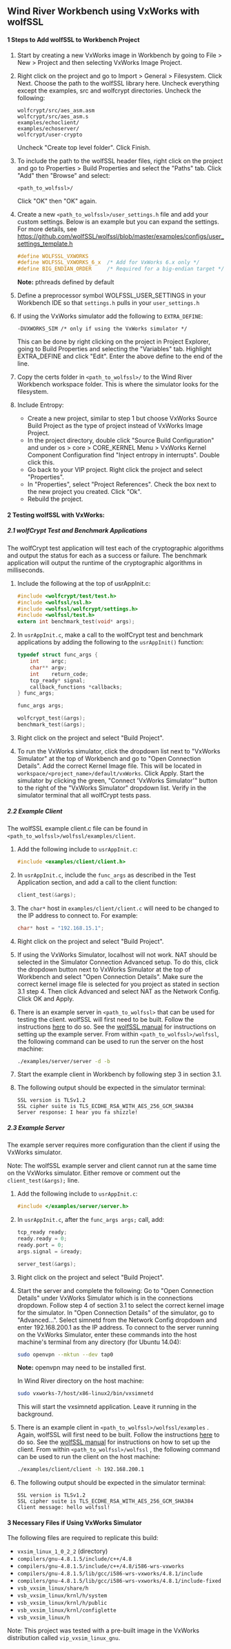 ## Wind River Workbench using VxWorks with wolfSSL
#### 1 Steps to Add wolfSSL to Workbench Project
1. Start by creating a new VxWorks image in Workbench by going to File > New >
Project and then selecting VxWorks Image Project.

2. Right click on the project and go to Import > General > Filesystem. Click Next.
Choose the path to the wolfSSL library here. Uncheck everything except the examples,
src and wolfcrypt directories. Uncheck the following:

    ```
    wolfcrypt/src/aes_asm.asm
    wolfcrypt/src/aes_asm.s
    examples/echoclient/
    examples/echoserver/
    wolfcrypt/user-crypto
    ```
    Uncheck "Create top level folder". Click Finish.

3. To include the path to the wolfSSL header files, right click on the project
and go to Properties > Build Properties and select the "Paths" tab. Click "Add"
then "Browse" and select:

    ```
    <path_to_wolfssl>/
    ```
    Click "OK" then "OK" again.

4. Create a new `<path_to_wolfssl>/user_settings.h` file and add your custom 
settings. Below is an example but you can expand the settings. For more details,
see https://github.com/wolfSSL/wolfssl/blob/master/examples/configs/user_settings_template.h


    ```c
    #define WOLFSSL_VXWORKS
    #define WOLFSSL_VXWORKS_6_x  /* Add for VxWorks 6.x only */
    #define BIG_ENDIAN_ORDER     /* Required for a big-endian target */
    ```

    **Note:** pthreads defined by default


5. Define a preprocessor symbol WOLFSSL_USER_SETTINGS in your Workbench IDE so
that `settings.h` pulls in your `user_settings.h`


6. If using the VxWorks simulator add the following to `EXTRA_DEFINE`:

    ```
    -DVXWORKS_SIM /* only if using the VxWorks simulator */
    ```

    This can be done by right clicking on the project in Project Explorer, going to
    Build Properties and selecting the "Variables" tab. Highlight EXTRA\_DEFINE and
    click "Edit". Enter the above define to the end of the line.

7. Copy the certs folder in `<path_to_wolfssl>/` to the Wind River Workbench
workspace folder. This is where the simulator looks for the filesystem.

8. Include Entropy:

    - Create a new project, similar to step 1 but choose VxWorks Source Build
    Project as the type of project instead of VxWorks Image Project.
    - In the project directory, double click "Source Build Configuration" and
    under os > core > CORE\_KERNEL Menu > VxWorks Kernel Component
    Configuration find "Inject entropy in interrupts". Double click this.
    - Go back to your VIP project. Right click the project and select "Properties".
    - In "Properties", select "Project References". Check the box next to the
    new project you created. Click "Ok".
    - Rebuild the project.

#### 2 Testing wolfSSL with VxWorks:
##### 2.1 wolfCrypt Test and Benchmark Applications
The wolfCrypt test application will test each of the cryptographic algorithms
and output the status for each as a success or failure. The benchmark application will output the runtime of the cryptographic algorithms in milliseconds.

1. Include the following at the top of usrAppInit.c:

    ```c
    #include <wolfcrypt/test/test.h>
    #include <wolfssl/ssl.h>
    #include <wolfssl/wolfcrypt/settings.h>
    #include <wolfssl/test.h>
    extern int benchmark_test(void* args);
    ```
2. In `usrAppInit.c`, make a call to the wolfCrypt test and benchmark applications
by adding the following to the `usrAppInit()` function:

    ```c
    typedef struct func_args {
        int    argc;
        char** argv;
        int    return_code;
        tcp_ready* signal;
        callback_functions *callbacks;
    } func_args;

    func_args args;

    wolfcrypt_test(&args);
    benchmark_test(&args);
    ```

3. Right click on the project and select "Build Project".

4. To run the VxWorks simulator, click the dropdown list next to "VxWorks Simulator" at the top of Workbench and go to "Open Connection Details". Add the correct Kernel Image file. This will be located in `workspace/<project_name>/default/vxWorks`. Click Apply. Start the simulator by clicking the green, "Connect 'VxWorks Simulator'" button to the right of the "VxWorks Simulator" dropdown list. Verify in the simulator terminal that all wolfCrypt tests pass.

##### 2.2 Example Client
The wolfSSL example client.c file can be found in `<path_to_wolfssl>/wolfssl/examples/client`.

1. Add the following include to `usrAppInit.c`:

    ```c
    #include <examples/client/client.h>
    ```

2. In `usrAppInit.c`, include the `func_args` as described in the Test Application
section, and add a call to the client function:

    ```c
    client_test(&args);
    ```

3. The `char*` host in `examples/client/client.c` will need to be changed to the IP address to connect to. For example:

    ```c
    char* host = "192.168.15.1";
    ```

4. Right click on the project and select "Build Project".

5. If using the VxWorks Simulator, localhost will not work. NAT should be selected in the Simulator Connection Advanced setup. To do this, click the dropdown button next to VxWorks Simulator at the top of Workbench and select "Open Connection Details". Make sure the correct kernel image file is selected for you project as stated in section 3.1 step 4. Then click Advanced and select NAT as the Network Config. Click OK and Apply.

6. There is an example server in `<path_to_wolfssl>` that can be used for testing the client. wolfSSL will first need to be built. Follow the instructions [here](https://www.wolfssl.com/wolfSSL/Docs-wolfssl-manual-2-building-wolfssl.html) to do so. See the [wolfSSL manual]( https://wolfssl.com/wolfSSL/Docs-wolfssl-manual-3-getting-started.html) for instructions on setting up the example server. From within `<path_to_wolfssl>/wolfssl`, the following command can be used to run the server on the host machine:

    ```sh
    ./examples/server/server -d -b
    ```

7. Start the example client in Workbench by following step 3 in section 3.1.

8. The following output should be expected in the simulator terminal:

    ```
    SSL version is TLSv1.2
    SSL cipher suite is TLS_ECDHE_RSA_WITH_AES_256_GCM_SHA384
    Server response: I hear you fa shizzle!
    ```

##### 2.3 Example Server
The example server requires more configuration than the client if using the
VxWorks simulator.

Note: The wolfSSL example server and client cannot run at the same time on the VxWorks simulator. Either remove or comment out the `client_test(&args);` line.

1. Add the following include to `usrAppInit.c`:

    ```c
    #include </examples/server/server.h>
    ```

2. In `usrAppInit.c`, after the `func_args args;` call, add:

    ```c
    tcp_ready ready;
    ready.ready = 0;
    ready.port = 0;
    args.signal = &ready;

    server_test(&args);
    ```
3. Right click on the project and select "Build Project".

4. Start the server and complete the following:
    Go to "Open Connection Details" under VxWorks Simulator which is in the connections
    dropdown. Follow step 4 of section 3.1 to select the correct kernel image for the simulator. In "Open Connection Details" of the simulator, go to "Advanced...". Select simnetd from the Network Config dropdown and enter
    192.168.200.1 as the IP address. To connect to the server running on the VxWorks Simulator, enter these commands
    into the host machine's terminal from any directory (for Ubuntu 14.04):

    ```sh
    sudo openvpn --mktun --dev tap0
    ```

    **Note:** openvpn may need to be installed first.

    In Wind River directory on the host machine:

    ```sh
    sudo vxworks-7/host/x86-linux2/bin/vxsimnetd
    ```

    This will start the vxsimnetd application. Leave it running in the background.

5. There is an example client in `<path_to_wolfssl>/wolfssl/examples` . Again, wolfSSL will first need to be built. Follow the instructions [here](https://www.wolfssl.com/wolfSSL/Docs-wolfssl-manual-2-building-wolfssl.html) to do so. See the [wolfSSL manual]( https://wolfssl.com/wolfSSL/Docs-wolfssl-manual-3-getting-started.html) for instructions on how to set up the client. From within `<path_to_wolfssl>/wolfssl` , the following command can be used to run the client on the host machine:

    ```sh
    ./examples/client/client -h 192.168.200.1
    ```

6. The following output should be expected in the simulator terminal:

    ```
    SSL version is TLSv1.2
    SSL cipher suite is TLS_ECDHE_RSA_WITH_AES_256_GCM_SHA384
    Client message: hello wolfssl!
    ```

#### 3 Necessary Files if Using VxWorks Simulator
The following files are required to replicate this build:
* `vxsim_linux_1_0_2_2` (directory)
* `compilers/gnu-4.8.1.5/include/c++/4.8`
* `compilers/gnu-4.8.1.5/include/c++/4.8/i586-wrs-vxworks`
* `compilers/gnu-4.8.1.5/lib/gcc/i586-wrs-vxworks/4.8.1/include`
* `compilers/gnu-4.8.1.5/lib/gcc/i586-wrs-vxworks/4.8.1/include-fixed`
* `vsb_vxsim_linux/share/h`
* `vsb_vxsim_linux/krnl/h/system`
* `vsb_vxsim_linux/krnl/h/public`
* `vsb_vxsim_linux/krnl/configlette`
* `vsb_vxsim_linux/h`

Note: This project was tested with a pre-built image in the VxWorks distribution
called `vip_vxsim_linux_gnu`.

